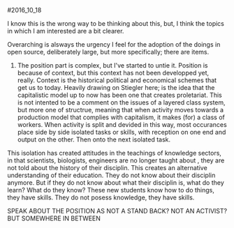 #2016_10_18

I know this is the wrong way to be thinking about this, but, I think the topics in which I am interested are a bit clearer.

Overarching is alsways the urgency I feel for the adoption of the doings in open source, deliberately large, but more specifically; there are items.

1. The position part is complex, but I've started to untie it. Position is because of context, but this context has not been developped yet, really. Context is the historical political and economical schemes that get us to today. Heavily drawing on Stiegler here; is the idea that the capitalistic model up to now has been one that creates proletariat. This is not intented to be a comment on the issues of a layered class system, but more one of structrue, meaning that when activity moves towards a production model that complies with capitalism, it makes (for) a class of workers. When activity is split and devided in this way, most occurances place side by side isolated tasks or skills, with reception on one end and output on the other. Then onto the next isolated task.

This isolation has created attitudes in the teachings of knowledge sectors, in that scientists, biologists, engineers are no longer taught about  , they are not told about the history of their disciplin. This creates an alternative understanding of their education. They do not know about their disciplin anymore. But if they do not know about what their disciplin is, what do they learn? What do they know? These new students know how to do things, they have skills. They do not posess knowledge, they have skills.

SPEAK ABOUT THE POSITION AS NOT A STAND BACK? NOT AN ACTIVIST? BUT SOMEWHERE IN BETWEEN  
